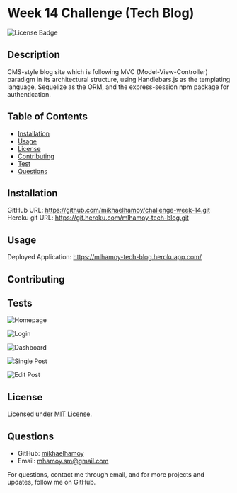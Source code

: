 
# Week 14 Challenge (Tech Blog)

![License Badge](https://img.shields.io/badge/license-MIT-green)  
    
## Description
  
CMS-style blog site which is following MVC (Model-View-Controller) paradigm in its architectural structure, using Handlebars.js as the templating language, Sequelize as the ORM, and the express-session npm package for authentication. 


## Table of Contents
  
* [Installation](#installation)
* [Usage](#usage)
* [License](#license)
* [Contributing](#contributing)
* [Test](#tests)
* [Questions](#questions)
  
## Installation 

GitHub URL: https://github.com/mikhaelhamoy/challenge-week-14.git
Heroku git URL: https://git.heroku.com/mlhamoy-tech-blog.git
  
## Usage

Deployed Application: https://mlhamoy-tech-blog.herokuapp.com/

## Contributing 
 
## Tests

![Homepage](/content/images/homepage.png)

![Login](/content/images/login.png)

![Dashboard](/content/images/dashboard.png)

![Single Post](/content/images/single-post.png)

![Edit Post](/content/images/edit-post.png)
     
## License

Licensed under [MIT License](./LICENSE).
    
## Questions
   
* GitHub: [mikhaelhamoy](https://github.com/mikhaelhamoy)
* Email: [mhamoy.sm@gmail.com](mailto:mhamoy.sm@gmail.com)

For questions, contact me through email, and for more projects and updates, follow me on GitHub.